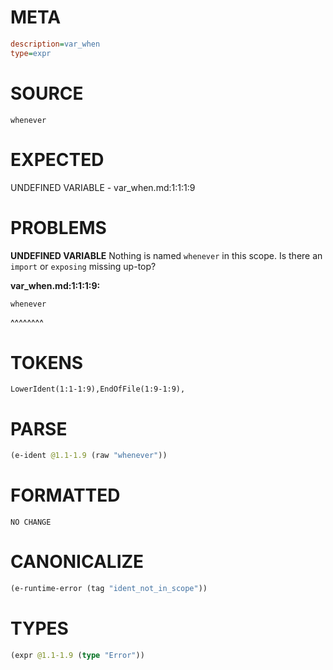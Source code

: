 # META
~~~ini
description=var_when
type=expr
~~~
# SOURCE
~~~roc
whenever
~~~
# EXPECTED
UNDEFINED VARIABLE - var_when.md:1:1:1:9
# PROBLEMS
**UNDEFINED VARIABLE**
Nothing is named `whenever` in this scope.
Is there an `import` or `exposing` missing up-top?

**var_when.md:1:1:1:9:**
```roc
whenever
```
^^^^^^^^


# TOKENS
~~~zig
LowerIdent(1:1-1:9),EndOfFile(1:9-1:9),
~~~
# PARSE
~~~clojure
(e-ident @1.1-1.9 (raw "whenever"))
~~~
# FORMATTED
~~~roc
NO CHANGE
~~~
# CANONICALIZE
~~~clojure
(e-runtime-error (tag "ident_not_in_scope"))
~~~
# TYPES
~~~clojure
(expr @1.1-1.9 (type "Error"))
~~~
